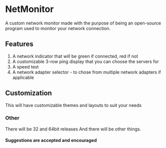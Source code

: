 # NetMonitor

A custom network monitor made with the purpose of being an open-source program used to monitor your network connection.

## Features

1. A network indicator that will be green if connected, red if not
2. A customizable 3-row ping display that you can choose the servers for
3. A speed test
4. A network adapter selector - to chose from multiple network adapters if applicable

## Customization

This will have customizable themes and layouts to suit your needs

### Other

There will be 32 and 64bit releases
And there will be other things.

#### Suggestions are accepted and encouraged
